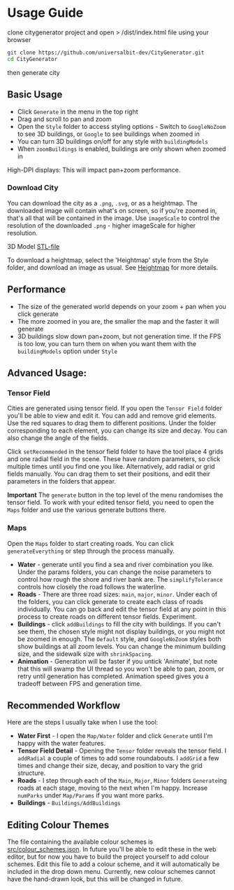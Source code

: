 # Usage Guide
clone citygenerator project and open > /dist/index.html file  using your browser 

```bash
git clone https://github.com/universalbit-dev/CityGenerator.git
cd CityGenerator
```

then generate city 
## Basic Usage

- Click `Generate` in the menu in the top right
- Drag and scroll to pan and zoom
- Open the `Style` folder to access styling options - Switch to `GoogleNoZoom` to see 3D buildings, or `Google` to see buildings when zoomed in
- You can turn 3D buildings on/off for any style with `buildingModels`
- When `zoomBuildings` is enabled, buildings are only shown when zoomed in

High-DPI displays: This will impact pan+zoom performance.

### Download City 
You can download the city as a `.png`, `.svg`, or as a heightmap. The downloaded image will contain what's on screen, so if you're zoomed in, that's all that will be contained in the image.
Use `imageScale` to control the resolution of the downloaded `.png` - higher imageScale for higher resolution.

3D Model [STL-file](https://github.com/universalbit-dev/CityGenerator/blob/master/docs/stl.md)

To download a heightmap, select the 'Heightmap' style from the Style folder, and download an image as usual.
See [Heightmap](heightmap.md) for more details.

## Performance

- The size of the generated world depends on your zoom + pan when you click generate
- The more zoomed in you are, the smaller the map and the faster it will generate
- 3D buildings slow down pan+zoom, but not generation time. If the FPS is too low, you can turn them on when you want them with the `buildingModels` option under `Style`

## Advanced Usage:

### Tensor Field

Cities are generated using  tensor field. If you open the `Tensor Field` folder you'll be able to view and edit it. You can add and remove grid elements. Use the red squares to drag them to different positions. Under the folder corresponding to each element, you can change its size and decay. You can also change the angle of the fields.

Click `setRecommended` in the tensor field folder to have the tool place 4 grids and one radial field in the scene. These have random parameters, so click multiple times until you find one you like.
Alternatively, add radial or grid fields manually. You can drag them to set their positions, and edit their parameters in the folders that appear.

**Important** The `generate` button in the top level of the menu randomises the tensor field. To work with your edited tensor field, you need to open the `Maps` folder and use the various generate buttons there.

### Maps

Open the `Maps` folder to start creating roads. You can click `generateEverything` or step through the process manually.

- **Water** - generate until you find a sea and river combination you like. Under the params folders, you can change the noise parameters to control how rough the shore and river bank are. The `simplifyTolerance` controls how closely the road follows the waterline.
- **Roads** - There are three road sizes: `main`, `major`, `minor`. Under each of the folders, you can click generate to create each class of roads individually. You can go back and edit the tensor field at any point in this process to create roads on different tensor fields. Experiment.
- **Buildings** - click `addBuildings` to fill the city with buildings. If you can't see them, the chosen style might not display buildings, or you might not be zoomed in enough. The `Default` style, and `GoogleNoZoom` styles both show buildings at all zoom levels. You can change the minimum building size, and the sidewalk size with `shrinkSpacing`.
- **Animation** - Generation will be faster if you untick 'Animate', but note that this will swamp the UI thread so you won't be able to pan, zoom, or retry until generation has completed. Animation speed gives you a tradeoff between FPS and generation time.

## Recommended Workflow

Here are the steps I usually take when I use the tool:

- **Water First** - I open the `Map/Water` folder and click `Generate` until I'm happy with the water features.
- **Tensor Field Detail** - Opening the `Tensor` folder reveals the tensor field. I `addRadial` a couple of times to add some roundabouts. I `addGrid` a few times and change their size, decay, and position to vary the grid structure.
- **Roads** - I step through each of the `Main`, `Major`, `Minor` folders `Generate`ing roads at each stage, moving to the next when I'm happy. Increase `numParks` under `Map/Params` if you want more parks.
- **Buildings** - `Buildings/AddBuildings`

## Editing Colour Themes

The file containing the available colour schemes is [src/colour_schemes.json](https://github.com/ProbableTrain/MapGenerator/blob/master/src/colour_schemes.json). In future you'll be able to edit these in the web editor, but for now you have to build the project yourself to add colour schemes.
Edit this file to add a colour scheme, and it will automatically be included in the drop down menu. Currently, new colour schemes cannot have the hand-drawn look, but this will be changed in future.
